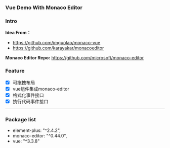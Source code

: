 ### Vue Demo With Monaco Editor

### Intro

**Idea From：**

* https://github.com/imguolao/monaco-vue  
* https://github.com/karayakar/monacoeditor

**Monaco Editor Repo:** https://github.com/microsoft/monaco-editor

### Feature

* [x] 可拖拽布局
* [x] vue组件集成monaco-editor
* [x] 格式化事件接口
* [x] 执行代码事件接口

----

### Package list

* element-plus: "^2.4.2",
* monaco-editor: "^0.44.0",
* vue: "^3.3.8"
